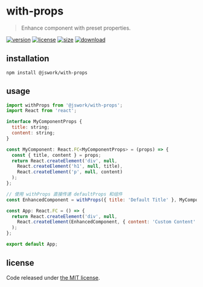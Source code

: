 # with-props
> Enhance component with preset properties.

[![version][version-image]][version-url]
[![license][license-image]][license-url]
[![size][size-image]][size-url]
[![download][download-image]][download-url]

## installation
```shell
npm install @jswork/with-props
```

## usage
```js
import withProps from '@jswork/with-props';
import React from 'react';

interface MyComponentProps {
  title: string;
  content: string;
}

const MyComponent: React.FC<MyComponentProps> = (props) => {
  const { title, content } = props;
  return React.createElement('div', null,
    React.createElement('h1', null, title),
    React.createElement('p', null, content)
  );
};

// 使用 withProps 直接传递 defaultProps 和组件
const EnhancedComponent = withProps({ title: 'Default Title' }, MyComponent);

const App: React.FC = () => {
  return React.createElement('div', null,
    React.createElement(EnhancedComponent, { content: 'Custom Content' })
  );
};

export default App;
```

## license
Code released under [the MIT license](https://github.com/afeiship/with-props/blob/master/LICENSE.txt).

[version-image]: https://img.shields.io/npm/v/@jswork/with-props
[version-url]: https://npmjs.org/package/@jswork/with-props

[license-image]: https://img.shields.io/npm/l/@jswork/with-props
[license-url]: https://github.com/afeiship/with-props/blob/master/LICENSE.txt

[size-image]: https://img.shields.io/bundlephobia/minzip/@jswork/with-props
[size-url]: https://github.com/afeiship/with-props/blob/master/dist/index.min.js

[download-image]: https://img.shields.io/npm/dm/@jswork/with-props
[download-url]: https://www.npmjs.com/package/@jswork/with-props
